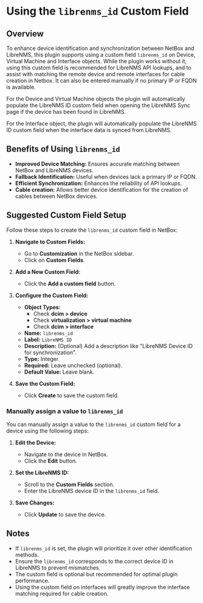 # Using the `librenms_id` Custom Field

## Overview

To enhance device identification and synchronization between NetBox and LibreNMS, this plugin supports using a custom field `librenms_id` on Device, Virtual Machine and Interface objects. While the plugin works without it, using this custom field is recommended for LibreNMS API lookups, and to assist with matching the remote device and remote interfaces for cable creation in Netbox. It can also be entered manually if no primary IP or FQDN is available.

For the Device and Virtual Machine objects the plugin will automatically populate the LibreNMS ID custom field when opening the LibreNMS Sync page if the device has been found in LibreNMS.

For the Interface object, the plugin will automatically populate the LibreNMS ID custom field when the interface data is synced from LibreNMS.

## Benefits of Using `librenms_id`

- **Improved Device Matching:** Ensures accurate matching between NetBox and LibreNMS devices.
- **Fallback Identification:** Useful when devices lack a primary IP or FQDN.
- **Efficient Synchronization:** Enhances the reliability of API lookups.
- **Cable creation:** Allows better device identification for the creation of cables between NetBox devices.

## Suggested Custom Field Setup

Follow these steps to create the `librenms_id` custom field in NetBox:

1. **Navigate to Custom Fields:**

    - Go to **Customization** in the NetBox sidebar.
    - Click on **Custom Fields**.

2. **Add a New Custom Field:**

    - Click the **Add a custom field** button.

3. **Configure the Custom Field:**

    - **Object Types:** 
        - Check **dcim > device**
        - Check **virtualization > virtual machine**
        - Check **dcim > interface**
    - **Name:** `librenms_id`
    - **Label:** `LibreNMS ID`
    - **Description:** (Optional) Add a description like "LibreNMS Device ID for synchronization".
    - **Type:** Integer
    - **Required:** Leave unchecked (optional).
    - **Default Value:** Leave blank.


4. **Save the Custom Field:**

    - Click **Create** to save the custom field.



### Manually assign a value to `librenms_id`

You can manually assign a value to the `librenms_id` custom field for a device using the following steps:

1. **Edit the Device:**

    - Navigate to the device in NetBox.
    - Click the **Edit** button.

2. **Set the LibreNMS ID:**

    - Scroll to the **Custom Fields** section.
    - Enter the LibreNMS device ID in the `librenms_id` field.

3. **Save Changes:**

    - Click **Update** to save the device.




## Notes

- If `librenms_id` is set, the plugin will prioritize it over other identification methods.
- Ensure the `librenms_id` corresponds to the correct device ID in LibreNMS to prevent mismatches.
- The custom field is optional but recommended for optimal plugin performance.
- Using the custom field on interfaces will greatly improve the interface matching required for cable creation.
